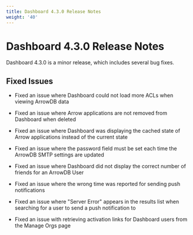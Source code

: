 ```yaml
---
title: Dashboard 4.3.0 Release Notes
weight: '40'
---
```


# Dashboard 4.3.0 Release Notes

Dashboard 4.3.0 is a minor release, which includes several bug fixes.

## Fixed Issues

* Fixed an issue where Dashboard could not load more ACLs when viewing ArrowDB data

* Fixed an issue where Arrow applications are not removed from Dashboard when deleted

* Fixed an issue where Dashboard was displaying the cached state of Arrow applications instead of the current state

* Fixed an issue where the password field must be set each time the ArrowDB SMTP settings are updated

* Fixed an issue where Dashboard did not display the correct number of friends for an ArrowDB User

* Fixed an issue where the wrong time was reported for sending push notifications

* Fixed an issue where "Server Error" appears in the results list when searching for a user to send a push notification to

* Fixed an issue with retrieving activation links for Dashboard users from the Manage Orgs page
